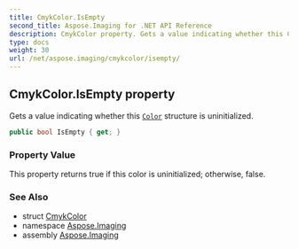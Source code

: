 ```yaml
---
title: CmykColor.IsEmpty
second_title: Aspose.Imaging for .NET API Reference
description: CmykColor property. Gets a value indicating whether this Color structure is uninitialized
type: docs
weight: 30
url: /net/aspose.imaging/cmykcolor/isempty/
---
```

## CmykColor.IsEmpty property

Gets a value indicating whether this [`Color`](../../color/) structure is uninitialized.

```csharp
public bool IsEmpty { get; }
```

### Property Value

This property returns true if this color is uninitialized; otherwise, false.

### See Also

* struct [CmykColor](../)
* namespace [Aspose.Imaging](../../cmykcolor/)
* assembly [Aspose.Imaging](../../../)


